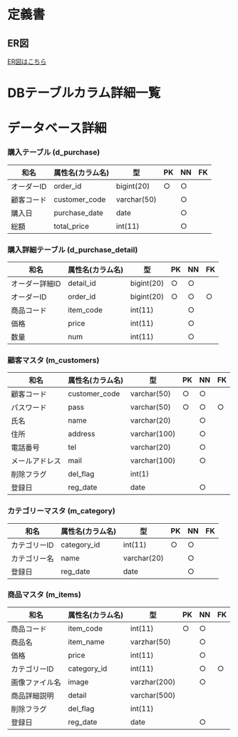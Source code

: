 # 定義書
## ER図

[ER図はこちら](https://github.com/Aso2001001/2021sys-design/blob/main/ER.md "ER図はこちら")

# DBテーブルカラム詳細一覧

# データベース詳細

### 購入テーブル (d_purchase)
|和名|属性名(カラム名)|型|PK|NN|FK|
|-|-|-|-|-|-|
|オーダーID|order_id|bigint(20)|○|○|
|顧客コード|customer_code|varchar(50)||○||
|購入日|purchase_date|date||○||
|総額|total_price|int(11)||○||

### 購入詳細テーブル (d_purchase_detail)
|和名|属性名(カラム名)|型|PK|NN|FK|
|-|-|-|-|-|-|
|オーダー詳細ID|detail_id|bigint(20)|○|○||
|オーダーID|order_id|bigint(20)|○|○|○|
|商品コード|item_code|int(11)||○||
|価格|price|int(11)||○||
|数量|num|int(11)||○||

### 顧客マスタ (m_customers)
|和名|属性名(カラム名)|型|PK|NN|FK|
|-|-|-|-|-|-|
|顧客コード|customer_code|varchar(50)|○|○||
|パスワード|pass|varchar(50)|○|○|○|
|氏名|name|varchar(20)||○||
|住所|address|varchar(100)||○||
|電話番号|tel|varchar(20)||○||
|メールアドレス|mail|varchar(100)||○||
|削除フラグ|del_flag|int(1)||||
|登録日|reg_date|date||○||

### カテゴリーマスタ (m_category)
|和名|属性名(カラム名)|型|PK|NN|FK|
|-|-|-|-|-|-|
|カテゴリーID|category_id|int(11)|○|○||
|カテゴリー名|name|varchar(20)||○||
|登録日|reg_date|date||○||



### 商品マスタ (m_items)
|和名|属性名(カラム名)|型|PK|NN|FK|
|-|-|-|-|-|-|
|商品コード|item_code|int(11)|○|○||
|商品名|item_name|varzhar(50)||○||
|価格|price|int(11)||○||
|カテゴリーID|category_id|int(11)||○|○|
|画像ファイル名|image|varzhar(200)||○||
|商品詳細説明|detail|varchar(500)||||
|削除フラグ|del_flag|int(11)||||
|登録日|reg_date|date||○||





